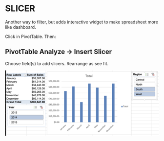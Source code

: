 # SLICER

Another way to filter, but adds interactive widget to make spreadsheet more like dashboard.

Click in PivotTable. Then:

## PivotTable Analyze &rarr; Insert Slicer

Choose field(s) to add slicers. Rearrange as see fit.

![Pivot Table Slicer](/assets/pivottable-slicer.png)
